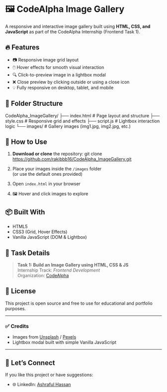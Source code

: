 # 🖼️ CodeAlpha Image Gallery

A responsive and interactive image gallery built using **HTML, CSS, and JavaScript** as part of the CodeAlpha Internship (Frontend Task 1).

## 🔥 Features

- 📷 Responsive image grid layout
- 🖱️ Hover effects for smooth visual interaction
- 🔍 Click-to-preview image in a lightbox modal
- ❌ Close preview by clicking outside or using a close icon
- 💡 Fully responsive on desktop, tablet, and mobile

## 📂 Folder Structure

CodeAlpha_ImageGallery/
├── index.html # Page layout and structure
├── style.css # Responsive grid and effects
├── script.js # Lightbox interaction logic
└── images/ # Gallery images (img1.jpg, img2.jpg, etc.)


## 🚀 How to Use

1. **Download or clone** the repository:
git clone https://github.com/rakibbb16/CodeAlpha_ImageGallery.git

2. Place your images inside the `/images` folder  
(or use the default ones provided)

3. Open `index.html` in your browser

4. 🖼️ Hover and click images to explore


## 📦 Built With

- HTML5
- CSS3 (Grid, Hover Effects)
- Vanilla JavaScript (DOM & Lightbox)

## 🎯 Task Details

> **Task 1: Build an Image Gallery using HTML, CSS & JS**  
> Internship Track: *Frontend Development*  
> Organization: [CodeAlpha](https://codealpha.tech)

## 📃 License

This project is open source and free to use for educational and portfolio purposes.

---

### ✅ Credits

- Images from [Unsplash](https://unsplash.com) / [Pexels](https://pexels.com)
- Lightbox modal built with simple Vanilla JavaScript

---

## 📢 Let’s Connect

If you like this project or have suggestions:
- 🌐 LinkedIn: [Ashraful Hassan](https://linkedin.com/in/ashraful-hassan-33bb31308)
